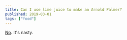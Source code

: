 ```yaml
---
title: Can I use lime juice to make an Arnold Palmer?
published: 2019-03-01
tags: ["food"]
---
```


[No](https://en.wikipedia.org/wiki/Betteridge%27s_law_of_headlines). It's nasty.
